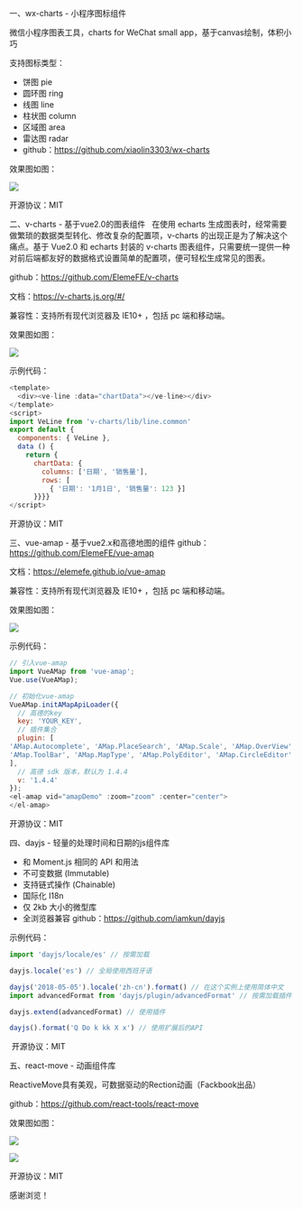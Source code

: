 
一、wx-charts - 小程序图标组件

微信小程序图表工具，charts for WeChat small app，基于canvas绘制，体积小巧

支持图标类型：

- 饼图 pie
- 圆环图 ring
- 线图 line
- 柱状图 column
- 区域图 area
- 雷达图 radar
- github：https://github.com/xiaolin3303/wx-charts

效果图如图：


![](https://github.com/mtonhuang/bolg/blob/master/images/source(1).png)


开源协议：MIT

二、v-charts - 基于vue2.0的图表组件
  在使用 echarts 生成图表时，经常需要做繁琐的数据类型转化、修改复杂的配置项，v-charts 的出现正是为了解决这个痛点。基于 Vue2.0 和 echarts 封装的 v-charts 图表组件，只需要统一提供一种对前后端都友好的数据格式设置简单的配置项，便可轻松生成常见的图表。

github：https://github.com/ElemeFE/v-charts

文档：https://v-charts.js.org/#/

兼容性：支持所有现代浏览器及 IE10+ ，包括 pc 端和移动端。

效果图如图：

![](https://github.com/mtonhuang/bolg/blob/master/images/source(2).png)

示例代码：

```js
<template>
  <div><ve-line :data="chartData"></ve-line></div>
</template>
<script>
import VeLine from 'v-charts/lib/line.common'
export default {
  components: { VeLine },
  data () {
    return {
      chartData: {
        columns: ['日期', '销售量'],
        rows: [
          { '日期': '1月1日', '销售量': 123 }]
      }}}}
</script>

```
开源协议：MIT

三、vue-amap - 基于vue2.x和高德地图的组件
github：https://github.com/ElemeFE/vue-amap

文档：https://elemefe.github.io/vue-amap

兼容性：支持所有现代浏览器及 IE10+ ，包括 pc 端和移动端。

效果图如图：

![](https://github.com/mtonhuang/bolg/blob/master/images/source(3).png)

示例代码：

```js
// 引入vue-amap
import VueAMap from 'vue-amap';
Vue.use(VueAMap);

// 初始化vue-amap
VueAMap.initAMapApiLoader({
  // 高德的key
  key: 'YOUR_KEY',
  // 插件集合
  plugin: [
'AMap.Autocomplete', 'AMap.PlaceSearch', 'AMap.Scale', 'AMap.OverView',
'AMap.ToolBar', 'AMap.MapType', 'AMap.PolyEditor', 'AMap.CircleEditor'
],
  // 高德 sdk 版本，默认为 1.4.4
  v: '1.4.4'
});
<el-amap vid="amapDemo" :zoom="zoom" :center="center">
</el-amap>
```

开源协议：MIT

四、dayjs - 轻量的处理时间和日期的js组件库

- 和 Moment.js 相同的 API 和用法
- 不可变数据 (Immutable)
- 支持链式操作 (Chainable)
- 国际化 I18n
- 仅 2kb 大小的微型库
- 全浏览器兼容
github：https://github.com/iamkun/dayjs

示例代码：

```js
import 'dayjs/locale/es' // 按需加载

dayjs.locale('es') // 全局使用西班牙语

dayjs('2018-05-05').locale('zh-cn').format() // 在这个实例上使用简体中文
import advancedFormat from 'dayjs/plugin/advancedFormat' // 按需加载插件

dayjs.extend(advancedFormat) // 使用插件

dayjs().format('Q Do k kk X x') // 使用扩展后的API

```
 开源协议：MIT

五、react-move - 动画组件库

ReactiveMove具有美观，可数据驱动的Rection动画（Fackbook出品）

github：https://github.com/react-tools/react-move

效果图如图：

![](https://github.com/mtonhuang/bolg/blob/master/images/source(5).png)

![](https://github.com/mtonhuang/bolg/blob/master/images/source(6).png)































开源协议：MIT

感谢浏览！